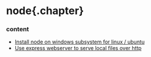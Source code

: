 ﻿
# node{.chapter}

### content

- [Install node on windows subsystem for linux / ubuntu](install_node_on_ubuntu_wsl.md)
- [Use express webserver to serve local files over http](webserver_express.md)
